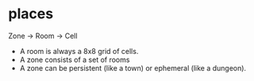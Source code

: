 # places

Zone -> Room -> Cell

- A room is always a 8x8 grid of cells.
- A zone consists of a set of rooms
- A zone can be persistent (like a town) or ephemeral (like a dungeon).
